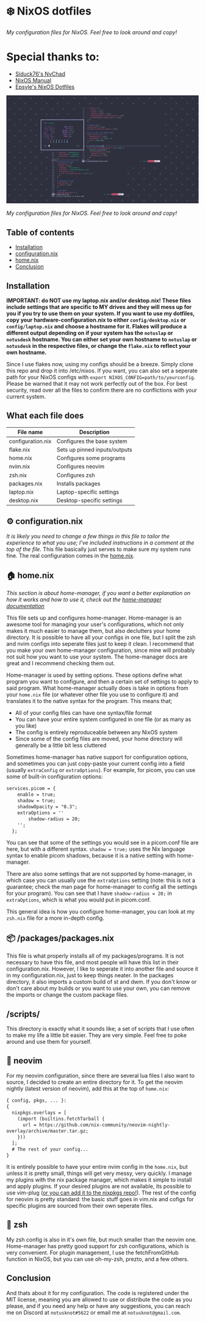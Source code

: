 # ❄️ NixOS dotfiles

*My configuration files for NixOS. Feel free to look around and copy!* 

# Special thanks to:
- [Siduck76's NvChad](https://github.com/siduck76/nvchad/)
- [NixOS Manual](https://nixos.org/manual/nixos/stable/)
- [Epsyle's NixOS Dotfiles](https://github.com/epsyle/snowflake/)

![Screenshot of my desktop](config/pics/screenshot.png)

*My configuration files for NixOS. Feel free to look around and copy!* 

## Table of contents

- [Installation](#installation)
- [configuration.nix](#configuration.nix)
- [home.nix](#home.nix)
- [Conclusion](#conclusion)

## Installation

**IMPORTANT: do NOT use my laptop.nix and/or desktop.nix! These files include settings that are specific to MY drives and they will mess up for you if you try to use them on your system. 
If you want to use my dotfiles, copy your hardware-configuration.nix to either `config/desktop.nix` or `config/laptop.nix` and choose a hostname for it. 
Flakes will produce a different output depending on if your system has the `notuslap` or `notusdesk` hostname. You can either set your own hostname to `notuslap` or `notusdesk` in the respective files, or change the `flake.nix` to reflect your own hostname.**

Since I use flakes now, using my configs should be a breeze. Simply clone this repo and drop it into /etc/nixos. 
If you want, you can also set a seperate path for your NixOS configs with `export NIXOS_CONFIG=path/to/yourconfig`. 
Please be warned that it may not work perfectly out of the box. For best security, read over all the files to confirm there are no conflictions with your current system. 

## What each file does
| File name        | Description                   |
| ---------------- | ------------------------------|
| configuration.nix| Configures the base system    |
| flake.nix        | Sets up pinned inputs/outputs |
| home.nix         | Configures some programs      |
| nvim.nix         | Configures neovim             | 
| zsh.nix          | Configures zsh                |
| packages.nix     | Installs packages             |
| laptop.nix       | Laptop-specific settings      |
| desktop.nix      | Desktop-specific settings     |

## ⚙️ configuration.nix
*It is likely you need to change a few things in this file to tailor the experience to what you use; I've included instructions in a comment at the top of the file.*
This file basically just serves to make sure my system runs fine. The real configuration comes in the [home.nix](#home.nix).

## 🏠 home.nix

*This section is about home-manager, if you want a better explanation on how it works and how to use it, check out the [home-manager documentation](https://github.com/nix-community/home-manager#usage)*

This file sets up and configures home-manager. Home-manager is an awesome tool for managing your user's configurations, which not only makes it much easier to manage them, but also declutters your home directory. It is possible to have all your configs in one file, but I split the zsh and nvim configs into seperate files just to keep it clean.
I recommend that you make your own home-manager configuration, since mine will probably not suit how you want to use your system. The home-manager docs are great and I recommend checking them out.

Home-manager is used by setting options. These options define what program you want to configure, and then a certain set of settings to apply to said program. What home-manager actually does is take in options from your `home.nix` file (or whatever other file you use to configure it) and translates it to the native syntax for the program. This means that;
- All of your config files can have one syntax/file format
- You can have your entire system configured in one file (or as many as you like)
- The config is entirely reproduceable between any NixOS system
- Since some of the config files are moved, your home directory will generally be a little bit less cluttered

Sometimes home-manager has native support for configuration options, and sometimes you can just copy-paste your current config into a field (usually `extraConfig` or `extraOptions`). For example, for picom, you can use some of built-in configuration options: 
```  
services.picom = {
    enable = true;
    shadow = true;
    shadowOpacity = "0.3";
    extraOptions = ''
        shadow-radius = 20;
    '';
  };
  ```
  You can see that some of the settings you would see in a picom.conf file are here, but with a different syntax. `shadow = true;` uses the Nix language syntax to enable picom shadows, because it is a native setting with home-manager. 
  
  There are also some settings that are not supported by home-manager, in which case you can usually use the `extraOptions` setting (note: this is not a guarantee; check the man page for home-manager to config all the settings for your program). You can see that I have `shadow-radius = 20;` in `extraOptions`, which is what you would put in picom.conf.
  
  This general idea is how you configure home-manager, you can look at my `zsh.nix` file for a more in-depth config. 

## 📦 /packages/packages.nix

This file is what properly installs all of my packages/programs. It is not necessary to have this file, and most people will have this list in their configuration.nix. However, I like to seperate it into another file and source it in my configuration.nix, just to keep things neater. In the packages directory, it also imports a custom build of st and dwm. If you don't know or don't care about my builds or you want to use your own, you can remove the imports or change the custom package files.

## /scripts/
This directory is exactly what it sounds like; a set of scripts that I use often to make my life a little bit easier. They are very simple. Feel free to poke around and use them for yourself.

## 📝 neovim 

For my neovim configuration, since there are several lua files I also want to source, I decided to create an entire directory for it. To get the neovim nightly (latest version of neovim), add this at the top of `home.nix`: 
```
{ config, pkgs, ... }:
{
  nixpkgs.overlays = [
    (import (builtins.fetchTarball {
      url = https://github.com/nix-community/neovim-nightly-overlay/archive/master.tar.gz;
    }))
  ];
  # The rest of your config...
}
```
It is entirely possible to have your entire nvim config in the `home.nix`, but unless it is pretty small, things will get very messy, very quickly. I manage my plugins with the nix package manager, which makes it simple to install and apply plugins. If your desired plugins are not available, its possible to use vim-plug ([or you can add it to the nixpkgs repo!](https://github.com/NixOS/nixpkgs/blob/master/doc/languages-frameworks/vim.section.md)). The rest of the config for neovim is pretty standard: the basic stuff goes in vim.nix and cofigs for specific plugins are sourced from their own seperate files.

## 🐚 zsh

My zsh config is also in it's own file, but much smaller than the neovim one. Home-manager has pretty good support for zsh configurations, which is very convenient. For plugin management, I use the fetchFromGitHub function in NixOS, but you can use oh-my-zsh, prezto, and a few others.

## Conclusion
And thats about it for my configuration. The code is registered under the MIT license, meaning you are allowed to use or distribute the code as you please, and if you need any help or have any suggestions, you can reach me on Discord at `notusknot#5622` or email me at `notusknot@gmail.com`.
